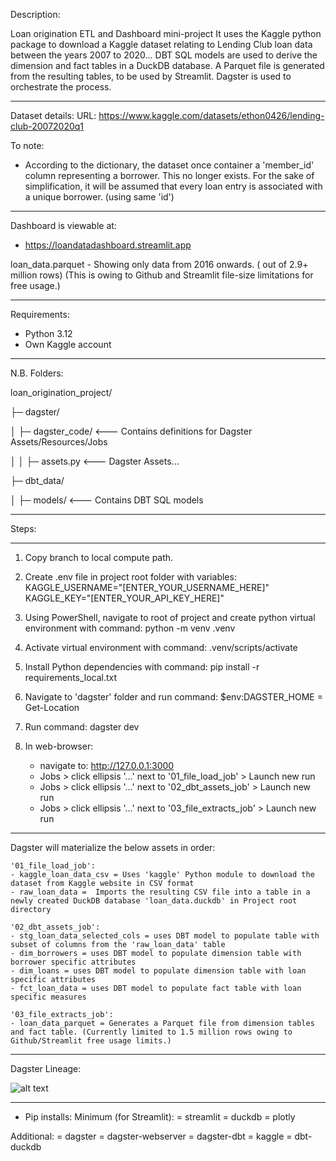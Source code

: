 Description:

Loan origination ETL and Dashboard mini-project
It uses the Kaggle python package to download a Kaggle dataset relating to Lending Club loan data between the years 2007 to 2020...
DBT SQL models are used to derive the dimension and fact tables in a DuckDB database.
A Parquet file is generated from the resulting tables, to be used by Streamlit.
Dagster is used to orchestrate the process.

-----------

Dataset details:
URL: https://www.kaggle.com/datasets/ethon0426/lending-club-20072020q1

To note: 
- According to the dictionary, the dataset once container a 'member_id' column representing a borrower. This no longer exists. For the sake of simplification, it will be assumed that every loan entry is associated with a unique borrower. (using same 'id')


-----------

Dashboard is viewable at:
- https://loandatadashboard.streamlit.app

loan_data.parquet - Showing only data from 2016 onwards.
( out of 2.9+ million rows)
(This is owing to Github and Streamlit file-size limitations for free usage.)



-----------

Requirements:
- Python 3.12
- Own Kaggle account

-----------

N.B. Folders:

loan_origination_project/

├─ dagster/

│  ├─ dagster_code/     <--- Contains definitions for Dagster Assets/Resources/Jobs

│  │  ├─ assets.py      <--- Dagster Assets...

├─ dbt_data/

│  ├─ models/           <--- Contains DBT SQL models

-----------

Steps:

-----------

1) Copy branch to local compute path.

2) Create .env file in project root folder with variables:
    KAGGLE_USERNAME="[ENTER_YOUR_USERNAME_HERE]"
    KAGGLE_KEY="[ENTER_YOUR_API_KEY_HERE]"

2) Using PowerShell, navigate to root of project and create python virtual environment with command: python -m venv .venv

3) Activate virtual environment with command: .venv/scripts/activate

4) Install Python dependencies with command: pip install -r requirements_local.txt

5) Navigate to 'dagster' folder and run command: $env:DAGSTER_HOME = Get-Location

6) Run command: dagster dev

7) In web-browser:
    - navigate to: http://127.0.0.1:3000
    - Jobs > click ellipsis '...' next to '01_file_load_job' > Launch new run
    - Jobs > click ellipsis '...' next to '02_dbt_assets_job' > Launch new run
    - Jobs > click ellipsis '...' next to '03_file_extracts_job' > Launch new run

-----------

Dagster will materialize the below assets in order:

    '01_file_load_job':
    - kaggle_loan_data_csv = Uses 'kaggle' Python module to download the dataset from Kaggle website in CSV format
    - raw_loan_data =  Imports the resulting CSV file into a table in a newly created DuckDB database 'loan_data.duckdb' in Project root directory
    
    '02_dbt_assets_job':
    - stg_loan_data_selected_cols = uses DBT model to populate table with subset of columns from the 'raw_loan_data' table
    - dim_borrowers = uses DBT model to populate dimension table with borrower specific attributes
    - dim_loans = uses DBT model to populate dimension table with loan specific attributes
    - fct_loan_data = uses DBT model to populate fact table with loan specific measures

    '03_file_extracts_job':
    - loan_data_parquet = Generates a Parquet file from dimension tables and fact table. (Currently limited to 1.5 million rows owing to Github/Streamlit free usage limits.)


-----------


Dagster Lineage:

![alt text](https://github.com/intrepidza/loan_data_dashboard/blob/main/assets/dagster_lineage.jpg?raw=true)


-----------


- Pip installs:
Minimum (for Streamlit):
= streamlit
= duckdb
= plotly

Additional:
= dagster
= dagster-webserver
= dagster-dbt
= kaggle
= dbt-duckdb